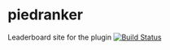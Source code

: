 # piedranker
Leaderboard site for the plugin
[![Build Status](https://travis-ci.com/kat-lego/piedranker.svg?branch=master)](https://travis-ci.com/kat-lego/piedranker)